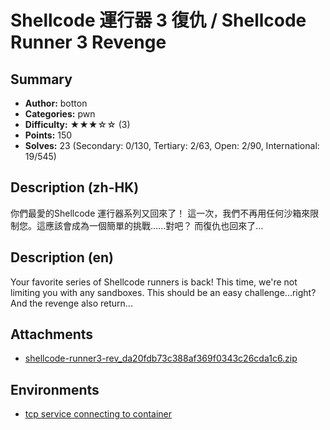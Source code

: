 Shellcode 運行器 3 復仇 / Shellcode Runner 3 Revenge
===

## Summary

* **Author:** botton
* **Categories:** pwn
* **Difficulty:** ★★★☆☆ (3)
* **Points:** 150
* **Solves:** 23 (Secondary: 0/130, Tertiary: 2/63, Open: 2/90, International: 19/545)

## Description (zh-HK)

你們最愛的Shellcode 運行器系列又回來了！
這一次，我們不再用任何沙箱來限制您。這應該會成為一個簡單的挑戰......對吧？
而復仇也回來了…

## Description (en)

Your favorite series of Shellcode runners is back!
This time, we're not limiting you with any sandboxes. This should be an easy challenge...right?
And the revenge also return...

## Attachments

- [shellcode-runner3-rev_da20fdb73c388af369f0343c26cda1c6.zip](https://github.com/blackb6a/hkcert-ctf-2024-challenges/releases/download/v1.0.0/shellcode-runner3-rev_da20fdb73c388af369f0343c26cda1c6.zip)


## Environments

- [tcp service connecting to container](env)


